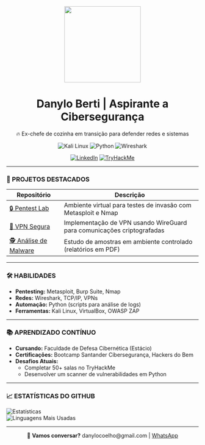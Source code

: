 <div align="center">
  <img src="https://media.giphy.com/media/v1.Y2lkPTc5MGI3NjExd3lqbmVvdWZtM3N0YjV4Z3h2b2JtY3Q3eW1vb2R1d2YzZWFzM3Q4dSZlcD12MV9pbnRlcm5hbF9naWZfYnlfaWQmY3Q9Zw/iIqmM5tTjmpOB9mpbn/giphy.gif" width="200">  
  <h1>Danylo Berti | Aspirante a Cibersegurança</h1>
  <p>🔥 Ex-chefe de cozinha em transição para defender redes e sistemas</p>

  ![Kali Linux](https://img.shields.io/badge/Kali_Linux-557C94?logo=kali-linux&logoColor=white)
  ![Python](https://img.shields.io/badge/Python-3776AB?logo=python&logoColor=white)
  ![Wireshark](https://img.shields.io/badge/Wireshark-1679A9?logo=wireshark&logoColor=white)

  [![LinkedIn](https://img.shields.io/badge/LinkedIn-0077B5?logo=linkedin)](https://www.linkedin.com/in/seu-linkedin)
  [![TryHackMe](https://img.shields.io/badge/TryHackMe-212C42?logo=tryhackme)](https://tryhackme.com/p/seu-perfil)
</div>

---

### **📌 PROJETOS DESTACADOS**  
| Repositório | Descrição |  
|-------------|-----------|  
| [🔒 Pentest Lab](https://github.com/DanyBC/Pentest-Lab) | Ambiente virtual para testes de invasão com Metasploit e Nmap |  
| [📡 VPN Segura](https://github.com/DanyBC/VPN-WireGuard) | Implementação de VPN usando WireGuard para comunicações criptografadas |  
| [🕵️ Análise de Malware](https://github.com/DanyBC/Malware-Analysis) | Estudo de amostras em ambiente controlado (relatórios em PDF) |  

---

### **🛠 HABILIDADES**  
- **Pentesting:** Metasploit, Burp Suite, Nmap  
- **Redes:** Wireshark, TCP/IP, VPNs  
- **Automação:** Python (scripts para análise de logs)  
- **Ferramentas:** Kali Linux, VirtualBox, OWASP ZAP  

---

### **📚 APRENDIZADO CONTÍNUO**  
- **Cursando:** Faculdade de Defesa Cibernética (Estácio)  
- **Certificações:** Bootcamp Santander Cibersegurança, Hackers do Bem  
- **Desafios Atuais:**  
  - Completar 50+ salas no TryHackMe  
  - Desenvolver um scanner de vulnerabilidades em Python  

---

### **📈 ESTATÍSTICAS DO GITHUB**  
![Estatísticas](https://github-readme-stats.vercel.app/api?username=DanyBC&show_icons=true&theme=dark)  
![Linguagens Mais Usadas](https://github-readme-stats.vercel.app/api/top-langs/?username=DanyBC&layout=compact&theme=dark)  

---

<div align="center">
  <p>💌 <strong>Vamos conversar?</strong> danylocoelho@gmail.com | <a href="https://wa.me/5511968372350">WhatsApp</a></p>
</div>
